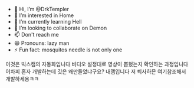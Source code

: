 - 👋 Hi, I’m @DrkTempler
- 👀 I’m interested in Home
- 🌱 I’m currently learning Hell
- 💞️ I’m looking to collaborate on Demon
- 📫 Don't reach me 
- 😄 Pronouns: lazy man
- ⚡ Fun fact: mosquitos needle is not only one

이것은 빅스캠의 자동화입니다
비디오 설정대로 영상이 뽑혔는지 확인하는 과정입니다
어차피 혼자 개발하는데 깃은 왜만들었냐구요?
내맴입니다
저 퇴사하믄 여기참조해서 개발하세용ㅋㅋ

<!---
DrkTempler/DrkTempler is a ✨ special ✨ repository because its `README.md` (this file) appears on your GitHub profile.
You can click the Preview link to take a look at your changes.
--->
